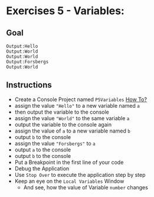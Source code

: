 # Exercises 5 - Variables: 

## Goal
```
Output:Hello
Output:World
Output:World
Output:Forsbergs
Output:World
```

## Instructions
- Create a Console Project named `P5Variables` [How To?](https://gist\.github\.com/marczaku/a8b3c38c37e8876a46194a73ed24b1f2)
- assign the value `"Hello"` to a new variable named `a` 
- then output the variable to the console
- assign the value `"World"` to the same variable `a`
- output the variable to the console again
- assign the value of `a` to a new variable named `b`
- output `b` to the console
- assign the value `"Forsbergs"` to `a`
- output `a` to the console
- output `b` to the console
- Put a Breakpoint in the first line of your code
- Debug the Application
- Use `Stop Over` to execute the application step by step
- Keep an eye on the `Local Variables` Window
  - And see, how the value of Variable `number` changes